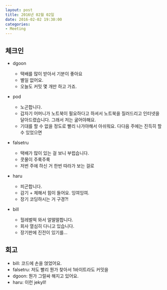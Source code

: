 ```yaml
---
layout: post
title: 2016년 02월 02일
date: 2016-02-02 19:30:00
categories:
- Meeting
---
```


## 체크인

* dgoon
  * 택배를 많이 받아서 기분이 좋아요
  * 별일 없어요.
  * 오늘도 커밋 몇 개만 하고 가죠.

* pod
  * 노곤합니다.
  * 갑자기 어머니가 노트북이 필요하다고 하셔서 노트북을 질러드리고 인터넷을 달아드렸습니다. 그래서 저는 굶어야해요.
  * 기대를 할 수 없을 정도로 빨리 나가야해서 아쉬워요. 다다음 주에는 진득히 할 수 있었으면

* falsetru
  * 택배가 많이 있는 걸 보니 부럽습니다.
  * 콧물이 주룩주룩
  * 저번 주에 하신 거 한번 따라가 보는 걸로

* haru
  * 피곤합니다.
  * 감기 + 체해서 힘이 들어요. 잉여잉여.
  * 장기 코딩하시는 거 구경?!

* bill
  * 헐레벌떡 와서 얼떨떨합니다.
  * 회사 열심히 다니고 있습니다.
  * 장기판에 진전이 있기를...

## 회고

* bill: 코드에 손을 얹었어요.
* falsetru: 저도 빨리 뭔가 찾아서 1바이트라도 커밋을
* dgoon: 뭔가 그럴싸 해지고 있어요.
* haru: 이런 jekyll!

